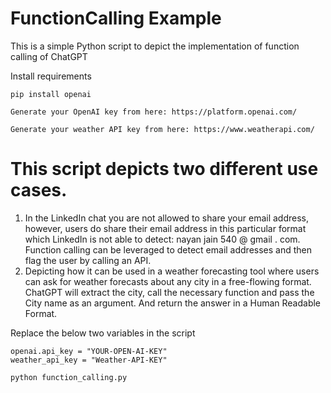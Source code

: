 # FunctionCalling Example
This is a simple Python script to depict the implementation of function calling of ChatGPT

Install requirements
```
pip install openai
```

```
Generate your OpenAI key from here: https://platform.openai.com/

Generate your weather API key from here: https://www.weatherapi.com/
```

# This script depicts two different use cases.
1. In the LinkedIn chat you are not allowed to share your email address, however, users do share their email address in this particular format which LinkedIn is not able to detect: nayan jain 540 @ gmail . com. Function calling can be leveraged to detect email addresses and then flag the user by calling an API. 
2. Depicting how it can be used in a weather forecasting tool where users can ask for weather forecasts about any city in a free-flowing format. ChatGPT will extract the city, call the necessary function and pass the City name as an argument. And return the answer in a Human Readable Format. 


Replace the below two variables in the script
```
openai.api_key = "YOUR-OPEN-AI-KEY"
weather_api_key = "Weather-API-KEY"
```

```
python function_calling.py
```
